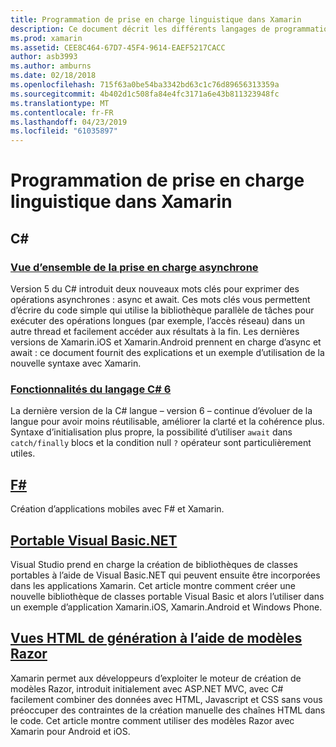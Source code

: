 ```yaml
---
title: Programmation de prise en charge linguistique dans Xamarin
description: Ce document décrit les différents langages de programmation pris en charge par Xamarin. Il aborde C#, F#, portable Visual Basic.NET et modèles Razor.
ms.prod: xamarin
ms.assetid: CEE8C464-67D7-45F4-9614-EAEF5217CACC
author: asb3993
ms.author: amburns
ms.date: 02/18/2018
ms.openlocfilehash: 715f63a0be54ba3342bd63c1c76d89656313359a
ms.sourcegitcommit: 4b402d1c508fa84e4fc3171a6e43b811323948fc
ms.translationtype: MT
ms.contentlocale: fr-FR
ms.lasthandoff: 04/23/2019
ms.locfileid: "61035897"
---
```

# <a name="programming-language-support-in-xamarin"></a>Programmation de prise en charge linguistique dans Xamarin

## <a name="c"></a>C# 

###  <a name="async-support-overviewcross-platformplatformasyncmd"></a>[Vue d’ensemble de la prise en charge asynchrone](~/cross-platform/platform/async.md)

Version 5 du C# introduit deux nouveaux mots clés pour exprimer des opérations asynchrones : async et await. Ces mots clés vous permettent d’écrire du code simple qui utilise la bibliothèque parallèle de tâches pour exécuter des opérations longues (par exemple, l’accès réseau) dans un autre thread et facilement accéder aux résultats à la fin. Les dernières versions de Xamarin.iOS et Xamarin.Android prennent en charge d’async et await : ce document fournit des explications et un exemple d’utilisation de la nouvelle syntaxe avec Xamarin.

### <a name="c-6-language-featurescross-platformplatformcsharp-sixmd"></a>[Fonctionnalités du langage C# 6](~/cross-platform/platform/csharp-six.md)

La dernière version de la C# langue – version 6 – continue d’évoluer de la langue pour avoir moins réutilisable, améliorer la clarté et la cohérence plus. Syntaxe d’initialisation plus propre, la possibilité d’utiliser `await` dans `catch/finally` blocs et la condition null `?` opérateur sont particulièrement utiles.

## <a name="ffsharpindexmd"></a>[F#](fsharp/index.md)

Création d’applications mobiles avec F# et Xamarin.

##  <a name="portable-visual-basicnetcross-platformplatformvisual-basicindexmd"></a>[Portable Visual Basic.NET](~/cross-platform/platform/visual-basic/index.md)

Visual Studio prend en charge la création de bibliothèques de classes portables à l’aide de Visual Basic.NET qui peuvent ensuite être incorporées dans les applications Xamarin. Cet article montre comment créer une nouvelle bibliothèque de classes portable Visual Basic et alors l’utiliser dans un exemple d’application Xamarin.iOS, Xamarin.Android et Windows Phone.

##  <a name="building-html-views-using-razor-templatescross-platformplatformrazor-html-templatesindexmd"></a>[Vues HTML de génération à l’aide de modèles Razor](~/cross-platform/platform/razor-html-templates/index.md)

Xamarin permet aux développeurs d’exploiter le moteur de création de modèles Razor, introduit initialement avec ASP.NET MVC, avec C# facilement combiner des données avec HTML, Javascript et CSS sans vous préoccuper des contraintes de la création manuelle des chaînes HTML dans le code.
Cet article montre comment utiliser des modèles Razor avec Xamarin pour Android et iOS.

